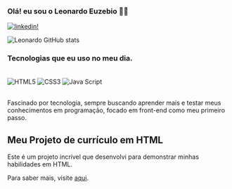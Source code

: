 

### Olá! eu sou o Leonardo Euzebio 👋🏼

[![linkedin!](https://img.shields.io/badge/LinkedIn-0077B5?style=for-the-badge&logo=linkedin&logoColor=white)](https://www.linkedin.com/in/leonardo-euzebio-72b4011a2/)



![Leonardo GitHub stats](https://github-readme-stats.vercel.app/api?username=EpczLeon&show_icons=true&theme=tokyonight)


### Tecnologias que eu uso no meu dia.

<div style="display: inline_block"><br/>
    <img align="center" alt="HTML5" src="https://img.shields.io/badge/HTML5-E34F26?style=for-the-badge&logo=html5&logoColor=white">
    <img align="center" alt="CSS3" src="https://img.shields.io/badge/CSS3-1572B6?style=for-the-badge&logo=css3&logoColor=white">
    <img align="center" alt="Java Script" src="https://img.shields.io/badge/JavaScript-F7DF1E?style=for-the-badge&logo=javascript&logoColor=black">
</div><br/>

Fascinado por tecnologia, sempre buscando aprender mais e testar meus conhecimentos em programação, focado em front-end como meu primeiro passo.

## Meu Projeto de currículo em HTML

Este é um projeto incrível que desenvolvi para demonstrar minhas habilidades em HTML.

Para saber mais, visite [aqui]([https://github.com/seu-usuario/seu-projeto](https://github.com/EpczLeon/Meus-projetos/tree/main/Curr%C3%ADculo%20HTML)).

